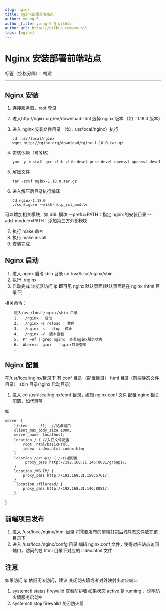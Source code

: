 ```yaml
---
slug: nginx
title: nginx部署前端站点
author: young-5
author_title: young-5 @ github
author_url: https://github.com/young5
tags: [nginx]
---
```


# Nginx 安装部署前端站点

标签（空格分隔）： 构建

---

## Nginx 安装

1.  连接服务器，root 登录
2.  进入http://nginx.org/en/download.html 选择 nginx 版本 （如：1.18.0 版本）
3.  进入 nginx 安装文件目录 （如：usr/local/nginx）执行

        cd  usr/local/nginx
        wget http://nginx.org/download/nginx-1.18.0.tar.gz

4.  安装依赖（可省略）

        yum -y install gcc zlib zlib-devel pcre-devel openssl openssl-devel

5.  解压文件

        tar -zxvf nginx-1.18.0.tar.gz

6.  进入解压后目录执行编译

        Cd nginx-1.18.0
        ./configure --with-http_ssl_module

可以增加相关模块，如 SSL 模块 --prefix=PATH：指定 nginx 的安装目录 --add-module=PATH：添加第三方外部模块

7. 执行 make 命令
8. 执行 make install
9. 安装完成

## Nginx 启动

1. 进入 nginx 启动 sbin 目录
   cd /usr/local/nginx/sbin
2. 执行 ./nginx
3. 启动完成 浏览器访问 ip 即可见 nginx 默认页面(默认页面是在 nginx /html 目录下)

相关命令：

        进入/usr/local/nginx/sbin 目录
        1.	./nginx   启动
        2.	./nginx –s reload   重启
        3.	./nginx –s   stop  停止
        4.	./nginx –V  版本查看
        5.	Pr –ef | grep nginx  查看nginx服务状态
        6.	Whereis nginx    nginx目录查找
        …

## Nginx 配置

在/usr/local/nginx/目录下 有 conf 目录 （配置目录） html 目录（前端静态文件目录） sbin 目录(nginx 启动目录)

1. 进入 cd /usr/local/nginx/conf 目录，编辑 nginx.conf 文件 配置 nginx 相关配置，如代理等

如

    server {
        listen      61;  //站点端口
        client_max_body_size 100m;
        server_name  localhost;
        location / { //入口文件配置
            root  html/basicHtml;
            index  index.html index.htm;
        }
        location /group1/ { //代理配置
             proxy_pass http://192.168.21.146:8081/group1/;
        }
        location /WG_IP/ {
            proxy_pass http://192.168.21.150:5761/;
        }
         location /fileread/ {
            proxy_pass http://192.168.21.146:8081/;
        }

}

## 前端项目发布

1. 进入 /usr/local/nginx/html 目录 将需要发布的前端打包后的静态文件放在该目录下
2. 进入 /usr/local/nginx/confg 目录,编辑 nginx.conf 文件，使得对应站点访问端口，访问的是 html 目录下对应的 index.html 文件

## 注意

如果访问 ip 依旧无法访问，建议 关闭防火墙或者对外映射出对应端口

1. systemctl status firewalld 查看防护墙 如果状态 active 是 running ，说明防火墙服务启动中
2. systemctl stop firewalld 关闭防火墙
